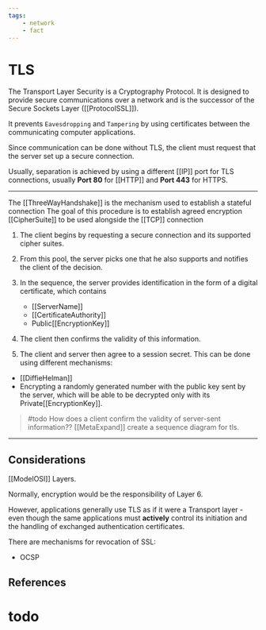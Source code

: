 ```yaml
---
tags:
    - network
    - fact
---
```

# TLS

The Transport Layer Security is a Cryptography Protocol. It is designed to provide secure communications over a network and is the successor of the Secure Sockets Layer ([[ProtocolSSL]]).

It prevents `Eavesdropping` and `Tampering` by using certificates between the communicating computer applications.

Since communication can be done without TLS, the client must request that the server set up a secure connection.

Usually, separation is achieved by using a different [[IP]] port for TLS connections, usually __Port 80__ for [[HTTP]] and __Port 443__ for HTTPS.

___

The [[ThreeWayHandshake]] is the mechanism used to establish a stateful connection The goal of this procedure is to establish agreed encryption [[CipherSuite]] to be used alongside the [[TCP]] connection

1. The client begins by requesting a secure connection and its supported cipher suites.

2. From this pool, the server picks one that he also supports and notifies the client of the decision.

3. In the sequence, the server provides identification in the form of a digital certificate, which contains
    * [[ServerName]]
    * [[CertificateAuthority]]
    * Public[[EncryptionKey]]

4. The client then confirms the validity of this information.

5. The client and server then agree to a session secret. This can be done using different mechanisms:

* [[DiffieHelman]]
* Encrypting a randomly generated number with the public key sent by the server, which will be able to be decrypted only with its Private[[EncryptionKey]].

> #todo
    How does a client confirm the validity of server-sent information?? [[MetaExpand]]
    create a sequence diagram for tls.

___

## Considerations

[[ModelOSI]] Layers.

Normally, encryption would be the responsibility of Layer 6.

However, applications generally use TLS as if it were a Transport layer - even though the same applications must __actively__ control its initiation and the handling of exchanged authentication certificates.

There are mechanisms for revocation of SSL:

* OCSP

## References

# todo
